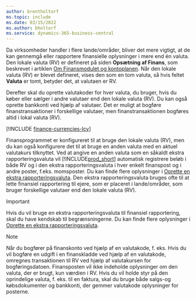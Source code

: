 ```yaml
---
author: brentholtorf
ms.topic: include
ms.date: 03/15/2022
ms.author: bholtorf
ms.service: dynamics-365-business-central
---
```

Da virksomheder handler i flere lande/områder, bliver det mere vigtigt, at de kan gennemgå eller rapportere finansielle oplysninger i mere end én valuta. Den lokale valuta (RV) er defineret på siden **Opsætning af Finans**, som beskrevet i artiklen [Om Finansmodulet og kontoplanen](../finance-general-ledger.md). Når den lokale valuta (RV) er blevet defineret, vises den som en tom valuta, så hvis feltet **Valuta** er tomt, betyder det, at valutaen er RV.  

Derefter skal du oprette valutakoder for hver valuta, du bruger, hvis du køber eller sælger i andre valutaer end den lokale valuta (RV). Du kan også oprette bankkonti ved hjælp af valutaer. Det er muligt at bogføre finanstransaktioner i forskellige valutaer, men finanstransaktionen bogføres altid i lokal valuta (RV).

[!INCLUDE [finance-currencies-lcy](finance-currencies-lcy-note.md)]

Finansprogrammet er konfigureret til at bruge den lokale valuta (RV), men du kan også konfigurere det til at bruge en anden valuta med en aktuel valutakurs tilknyttet. Ved at angive en anden valuta som en såkaldt ekstra rapporteringsvaluta vil [!INCLUDE[prod_short](prod_short.md)] automatisk registrere beløb i både RV og i den ekstra rapporteringsvaluta i hver enkelt finanspost og i andre poster, f.eks. momsposter. Du kan finde flere oplysninger i [Oprette en ekstra rapporteringsvaluta](../finance-how-setup-additional-currencies.md). Den ekstra rapporteringsvaluta bruges ofte til at lette finansiel rapportering til ejere, som er placeret i lande/områder, som bruger forskellige valutaer end den lokale valuta (RV).  

> [!IMPORTANT]
> Hvis du vil bruge en ekstra rapporteringsvaluta til finansiel rapportering, skal du have kendskab til begrænsningerne. Du kan finde flere oplysninger i [Oprette en ekstra rapporteringsvaluta](../finance-how-setup-additional-currencies.md).

> [!NOTE]  
> Når du bogfører på finanskonto ved hjælp af en valutakode, f. eks. Hvis du vil bogføre en udgift i en finanskladde ved hjælp af en valutakode, omregnes transaktionen til RV ved hjælp af valutakursen for bogføringsdatoen. Finansposten vil ikke indeholde oplysninger om den valuta, der er brugt, kun værdien i RV. Hvis du vil holde styr på den oprindelige valuta, f. eks. til en faktura, skal du bruge både salgs-og købsdokumenter og bankkonti, der gemmer valutakode oplysninger for posterne.
